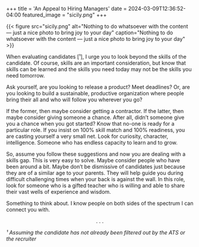 +++
title = 'An Appeal to Hiring Managers'
date = 2024-03-09T12:36:52-04:00
featured_image = "sicily.png"
+++

{{< figure src="sicily.png" alt="Nothing to do whatsoever with the content — just a nice photo to bring joy to your day" caption="Nothing to do whatsoever with the content — just a nice photo to bring joy to your day"  >}}

When evaluating candidates [¹], I urge you to look beyond the skills of the candidate. Of course, skills are an important consideration, but know that skills can be learned and the skills you need today may not be the skills you need tomorrow.

Ask yourself, are you looking to release a product? Meet deadlines? Or, are you looking to build a sustainable, productive organization where people bring their all and who will follow you wherever you go?

If the former, then maybe consider getting a contractor. If the latter, then maybe consider giving someone a chance. After all, didn’t someone give you a chance when you got started? Know that no-one is ready for a particular role. If you insist on 100% skill match and 100% readiness, you are casting yourself a very small net. Look for curiosity, character, intelligence. Someone who has endless capacity to learn and to grow.

So, assume you follow these suggestions and now you are dealing with a skills gap. This is very easy to solve. Maybe consider people who have been around a bit. Maybe don’t be dismissive of candidates just because they are of a similar age to your parents. They will help guide you during difficult challenging times when your back is against the wall. In this role, look for someone who is a gifted teacher who is willing and able to share their vast wells of experience and wisdom.

Something to think about. I know people on both sides of the spectrum I can connect you with.

<p style='text-align: center;'>. . .</p>

*¹ Assuming the candidate has not already been filtered out by the ATS or the recruiter*

